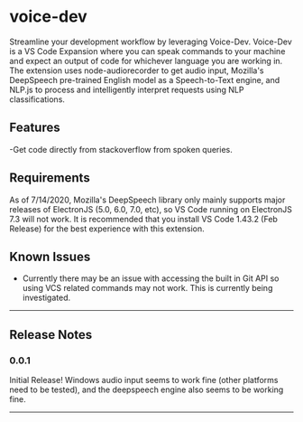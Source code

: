 # voice-dev

Streamline your development workflow by leveraging Voice-Dev. Voice-Dev is a VS Code Expansion where you can speak commands to your machine and expect an output of code for whichever language you are working in. 
The extension uses node-audiorecorder to get audio input, Mozilla's DeepSpeech pre-trained English model as a Speech-to-Text engine, and NLP.js to process and intelligently interpret requests using NLP classifications. 

## Features

-Get code directly from stackoverflow from spoken queries.

## Requirements

As of 7/14/2020, Mozilla's DeepSpeech library only mainly supports major releases of ElectronJS (5.0, 6.0, 7.0, etc), so VS Code running on ElectronJS 7.3 will not work. It is recommended that you install VS Code 1.43.2 (Feb Release) for the best experience with this extension. 

<!-- ## Extension Settings

Include if your extension adds any VS Code settings through the `contributes.configuration` extension point.

For example:

This extension contributes the following settings:

* `myExtension.enable`: enable/disable this extension
* `myExtension.thing`: set to `blah` to do something -->

## Known Issues

- Currently there may be an issue with accessing the built in Git API so using VCS related commands may not work. This is currently being investigated. 

--------------------------------------

## Release Notes

### 0.0.1

Initial Release! Windows audio input seems to work fine (other platforms need to be tested), and the deepspeech engine also seems to be working fine. 

<!-- ### 1.0.1

Fixed issue #.

### 1.1.0

Added features X, Y, and Z. -->

-----------------------------------------------------------------------------------------------------------

<!-- ## Working with Markdown

**Note:** You can author your README using Visual Studio Code.  Here are some useful editor keyboard shortcuts:

* Split the editor (`Cmd+\` on macOS or `Ctrl+\` on Windows and Linux)
* Toggle preview (`Shift+CMD+V` on macOS or `Shift+Ctrl+V` on Windows and Linux)
* Press `Ctrl+Space` (Windows, Linux) or `Cmd+Space` (macOS) to see a list of Markdown snippets

### For more information

* [Visual Studio Code's Markdown Support](http://code.visualstudio.com/docs/languages/markdown)
* [Markdown Syntax Reference](https://help.github.com/articles/markdown-basics/)

**Enjoy!** -->
